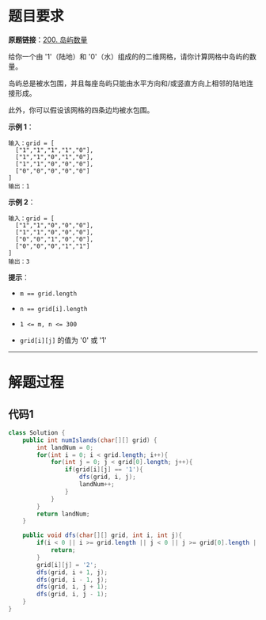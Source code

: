 # 题目要求

**原题链接**：[200. 岛屿数量](https://leetcode-cn.com/problems/number-of-islands/)

给你一个由 '1'（陆地）和 '0'（水）组成的的二维网格，请你计算网格中岛屿的数量。

岛屿总是被水包围，并且每座岛屿只能由水平方向和/或竖直方向上相邻的陆地连接形成。

此外，你可以假设该网格的四条边均被水包围。

 

**示例 1**：

```
输入：grid = [
  ["1","1","1","1","0"],
  ["1","1","0","1","0"],
  ["1","1","0","0","0"],
  ["0","0","0","0","0"]
]
输出：1
```

**示例 2**：

```
输入：grid = [
  ["1","1","0","0","0"],
  ["1","1","0","0","0"],
  ["0","0","1","0","0"],
  ["0","0","0","1","1"]
]
输出：3
```

**提示**：

+ `m == grid.length`

+ `n == grid[i].length`
+ `1 <= m, n <= 300`
+ `grid[i][j]` 的值为 '0' 或 '1'

---

# 解题过程

## 代码1

```java
class Solution {
    public int numIslands(char[][] grid) {
        int landNum = 0;
        for(int i = 0; i < grid.length; i++){
            for(int j = 0; j < grid[0].length; j++){
                if(grid[i][j] == '1'){
                    dfs(grid, i, j);
                    landNum++;
                }
            }
        }
        return landNum;
    }

    public void dfs(char[][] grid, int i, int j){
        if(i < 0 || i >= grid.length || j < 0 || j >= grid[0].length || grid[i][j] != '1'){
            return;
        }
        grid[i][j] = '2';
        dfs(grid, i + 1, j);
        dfs(grid, i - 1, j);
        dfs(grid, i, j + 1);
        dfs(grid, i, j - 1);
    }
}
```

